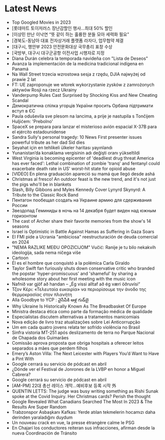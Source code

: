 # Latest News
-  Top Googled Movies in 2023
-  [롯데마트 토이저러스 장난감할인 행사…최대 50% 할인
-  [이상민 만난 이낙연 “뜻 같이 하는 훌륭한 분들 모아 세력화 필요”
-  [경북도-동남아 대표 전자상거래 플랫폼 라자다, 업무협약 체결
-  [대구시, 행안부 2023 안전문화대상 국무총리 표창 수상
-  [국방부, 대구시 대구군공항 이전사업 시행자로 지정
-  Diana Durán celebra la temporada navideña con "Lista de Deseos"
-  Avanza la implementación de la medicina tradicional indígena en Panamá
-  Na Wall Street trzecia wzrostowa sesja z rzędu, DJIA najwyżej od prawie 2 lat
-  FT: UE zaproponuje we wtorek wykorzystanie zysków z zamrożonych aktywów Rosji na rzecz Ukrainy
-  Vanderpump Rules Cast Surprised by Shocking Kiss and New Cheating Scandal
-  Демократична спілка угорців України просить Орбана підтримати вступ в ЄС
-  Paula oduševila sve plesom na lancima, a prije je nastupila s Tončijem Huljićem: 'Prebolno'
-  SpaceX se prepara para lanzar el misterioso avión espacial X-37B para el ejército estadounidense
-  Sandra Sully's personal tragedy: 10 News First presenter issues powerful tribute as her dad Sid dies
-  Seyahat için en tehlikeli ülkeler haritası yayınlandı
-  Yunanistan’da konaklama vergisinin adı değişti oranı yükseltildi
-  West Virginia is becoming epicenter of 'deadliest drug threat America has ever faced': Lethal combination of zombie 'tranq' and fentanyl could exacerbate death rate in US' worst-hit state for opioid abuse
-  [VIDEO] En plena graduación apareció su mamá que llegó desde ashá
-  Christmas al fresco! An outdoor feast is the new trend, and it's not just the pigs who'll be in blankets
-  Slash, Billy Gibbons and Myles Kennedy Cover Lynyrd Skynyrd: A Tribute to the Classic Rock Band
-  Пентагон пообещал создать на Украине армию для сдерживания России
-  Звездопад Геминиды в ночь на 14 декабря будет виден над южным горизонтом
-  The cast of Archer share their favorite memories from the show's 14 seasons
-  Israel is Optimistic in Battle Against Hamas as Suffering in Gaza Soars
-  El FMI pide a Ucrania "ambiciosa" reestructuración de deuda comercial en 2024
-  "NEMA RAZLIKE MEĐU OPOZICIJOM" Vučić: Ranije je tu bilo nekakvih ideologija, sada nema ničega više
-  Cartoon
-  Él es el hombre que conquistó a la polémica Carla Giraldo
-  Taylor Swift fan furiously shuts down conservative critic who branded the popstar 'hyper-promiscuous' and 'shameful' by sharing a wholesome story about her first meeting with the music icon
-  Nafnið var gjöf að handan – „Ég vissi alltaf að ég væri öðruvísi“
-  Τζον Κέρι: «Τελευταία ευκαιρία» να περιορίσουμε την άνοδο της θερμοκρασίας στον πλανήτη
-  Alla Goodbye to YCP : వైసీపీకి ఆళ్ల గుడ్‌బై
-  Why Ukraine Is Historically Known As The Breadbasket Of Europe
-  Ministra destaca ética como parte da formação médica de qualidade
-  Especialistas discutem alternativas a tratamentos manicomiais
-  Nova edição de livro traz atualizações sobre Lei Anticorrupção
-  Um em cada quatro jovens relata ter sofrido violência no Brasil
-  Sinfra vistoria MT-251 após deslizamento de terra no Parque Nacional de Chapada dos Guimarães
-  Comissão aprova proposta que obriga hospitais a oferecer leitos separados a mães que perdem filhos
-  Emery’s Aston Villa: The Next Leicester with Players You’d Want to Have a Pint With
-  Google cerrará su servicio de pódcast en abril
-  ¿Dónde ver el Festival de Jonrones de la LVBP en honor a Miguel Cabrera?
-  Google cerrará su servicio de pódcast en abril
-  [AM-PM] 22대 총선 레이스 개막…예비후보 등록 시작 外
-  QUENTIN LETTS: The judge was busy writing something as Rishi Sunak spoke at the Covid Inquiry. Her Christmas cards? Perish the thought
-  Google Revealed What Canadians Searched The Most In 2023 & The Results Are Super Random
-  Trabzonspor Asbaşkanı Kafkas: Yerde atılan tekmelerin hocamızı daha derinden yaraladığını duydum
-  Un nouveau crack en vue, la presse étrangère calme le PSG
-  En Chajarí los conductores reiteran sus infracciones, afirman desde la nueva Coordinación de Tránsito
